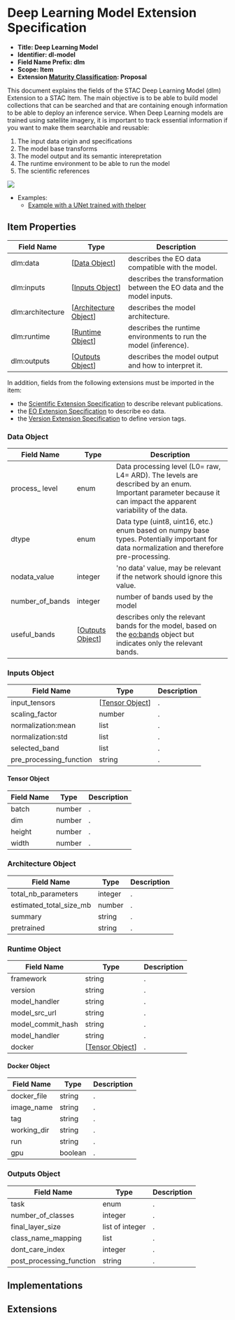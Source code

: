 # Deep Learning Model Extension Specification

- **Title: Deep Learning Model**
- **Identifier: dl-model**
- **Field Name Prefix: dlm**
- **Scope: Item**
- **Extension [Maturity Classification](https://github.com/radiantearth/stac-spec/tree/v1.0.0-beta.2/extensions#extension-maturity): Proposal**

This document explains the fields of the STAC Deep Learning Model (dlm) Extension to a STAC Item. The main objective is to be able to build model collections that can be searched and that are containing enough information to be able to deploy an inference service. When Deep Learning models are trained using satellite imagery, it is important to track essential information if you want to make them searchable and reusable:
1. The input data origin and specifications
2. The model base transforms
3. The model output and its semantic interepretation 
4. The runtime environment to be able to run the model
5. The scientific references

![](https://i.imgur.com/cVAg5sA.png)


- Examples:
  - [Example with a UNet trained with thelper](examples/example-thelper-item.json)

## Item Properties

| Field Name     | Type                           | Description |
| -------------- | ------------------------------ | ----------- |
| dlm:data       | \[[Data Object](#data-object)] | describes the EO data compatible with the model. |
| dlm:inputs       | \[[Inputs Object](#inputs-object)] | describes the transformation between the EO data and the model inputs. |
| dlm:architecture       | \[[Architecture Object](#architecture-object)] | describes the model architecture. |
| dlm:runtime       | \[[Runtime Object](#runtime-object)] | describes the runtime environments to run the model (inference). |
| dlm:outputs       | \[[Outputs Object](#outputs-object)] | describes the model output and how to interpret it. |

In addition, fields from the following extensions must be imported in the item:
* the [Scientific Extension Specification](https://github.com/radiantearth/stac-spec/tree/v1.0.0-beta.2/extensions/scientific/README.md) to describe relevant publications.
* the [EO Extension Specification](https://github.com/radiantearth/stac-spec/tree/v1.0.0-beta.2/extensions/eo/README.md) to describe eo data.
* the [Version Extension Specification](https://github.com/radiantearth/stac-spec/tree/v1.0.0-beta.2/extensions/version/README.md) to define version tags.

### Data Object

| Field Name     | Type                           | Description |
| -------------- | ------------------------------ | ----------- |
| process_ level       | enum | Data processing level (L0= raw, L4= ARD). The levels are described by an enum. Important parameter because it can impact the apparent variability of the data. |
| dtype       | enum | Data type (uint8, uint16, etc.) enum based on numpy base types. Potentially important for data normalization and therefore pre-processing. |
| nodata_value       | integer | 'no data' value, may be relevant if the network should ignore this value. |
| number_of_bands       | integer | number of bands used by the model |
| useful_bands       | \[[Outputs Object](#outputs-object)] | describes only the relevant bands for the model, based on the [eo:bands](https://github.com/radiantearth/stac-spec/blob/v1.0.0-beta.2/extensions/eo/README.md#band-object) object but indicates only the relevant bands. |


### Inputs Object

| Field Name     | Type                           | Description |
| -------------- | ------------------------------ | ----------- |
| input_tensors       | \[[Tensor Object](#tensor-object)] | . |
| scaling_factor      | number | . |
| normalization:mean  | list   | . |
| normalization:std   | list   | . |
| selected_band       | list   | . |
| pre_processing_function | string | . |

#### Tensor Object

| Field Name     | Type                           | Description |
| -------------- | ------------------------------ | ----------- |
| batch  | number | . |
| dim    | number | . |
| height | number | . |
| width  | number | . |


### Architecture Object

| Field Name     | Type                           | Description |
| -------------- | ------------------------------ | ----------- |
| total_nb_parameters  | integer | . |
| estimated_total_size_mb  | number | . |
| summary  | string | . |
| pretrained  | string | . |


### Runtime Object

| Field Name     | Type                           | Description |
| -------------- | ------------------------------ | ----------- |
| framework  | string | . |
| version  | string | . |
| model_handler  | string | . |
| model_src_url  | string | . |
| model_commit_hash  | string | . |
| model_handler  | string | . |
| docker  | \[[Tensor Object](#docker-object)] | . |

#### Docker Object

| Field Name     | Type                           | Description |
| -------------- | ------------------------------ | ----------- |
| docker_file  | string | . |
| image_name   | string | . |
| tag          | string | . |
| working_dir  | string | . |
| run          | string | . |
| gpu          | boolean | . |

### Outputs Object

| Field Name     | Type                           | Description |
| -------------- | ------------------------------ | ----------- |
| task              | enum | . |
| number_of_classes | integer | . |
| final_layer_size  | list of integer | . |
| class_name_mapping  | list | . |
| dont_care_index     | integer | . |
| post_processing_function     | string | . |

## Implementations


## Extensions


